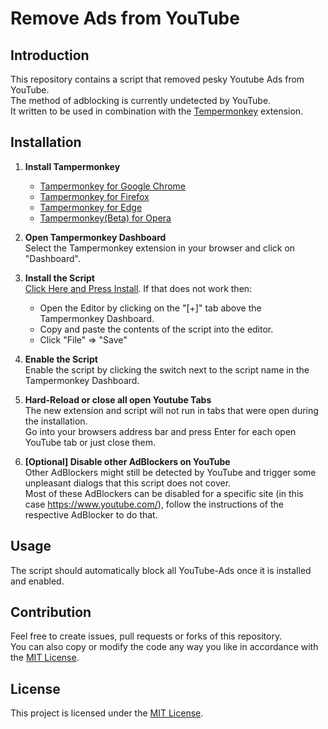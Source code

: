 # Remove Ads from YouTube

## Introduction

This repository contains a script that removed pesky Youtube Ads from YouTube.<br>
The method of adblocking is currently undetected by YouTube.<br>
It written to be used in combination with the [Tempermonkey](https://www.tampermonkey.net/) extension.<br>

## Installation

1. **Install Tampermonkey**
   - [Tampermonkey for Google Chrome](https://chrome.google.com/webstore/detail/tampermonkey/dhdgffkkebhmkfjojejmpbldmpobfkfo)
   - [Tampermonkey for Firefox](https://addons.mozilla.org/en-US/firefox/addon/tampermonkey/)
   - [Tampermonkey for Edge](https://microsoftedge.microsoft.com/addons/detail/tampermonkey/iikmkjmpaadaobahmlepeloendndfphd)
   - [Tampermonkey(Beta) for Opera](https://addons.opera.com/en-gb/extensions/details/tampermonkey-beta/)

2. **Open Tampermonkey Dashboard**<br/>
   Select the Tampermonkey extension in your browser and click on "Dashboard".

2. **Install the Script**<br/>
   [Click Here and Press Install](https://github.com/TheRealKoeDev/AdBlockScriptForYoutube/raw/main/script.user.js). If that does not work then:

   - Open the Editor by clicking on the "[+]" tab above the Tampermonkey Dashboard.
   - Copy and paste the contents of the script into the editor.
   - Click "File" => "Save"

3. **Enable the Script**<br/>
   Enable the script by clicking the switch next to the script name in the Tampermonkey Dashboard.

4. **Hard-Reload or close all open Youtube Tabs**<br/>
   The new extension and script will not run in tabs that were open during the installation.<br/>
   Go into your browsers address bar and press Enter for each open YouTube tab or just close them.

5. **[Optional] Disable other AdBlockers on YouTube**<br/>
   Other AdBlockers might still be detected by YouTube and trigger some unpleasant dialogs that this script does not cover.<br/>
   Most of these AdBlockers can be disabled for a specific site (in this case https://www.youtube.com/), follow the instructions of the respective AdBlocker to do that.

## Usage

The script should automatically block all YouTube-Ads once it is installed and enabled.

## Contribution

Feel free to create issues, pull requests or forks of this repository.<br/>
You can also copy or modify the code any way you like in accordance with the [MIT License](LICENSE).

## License

This project is licensed under the [MIT License](LICENSE).
